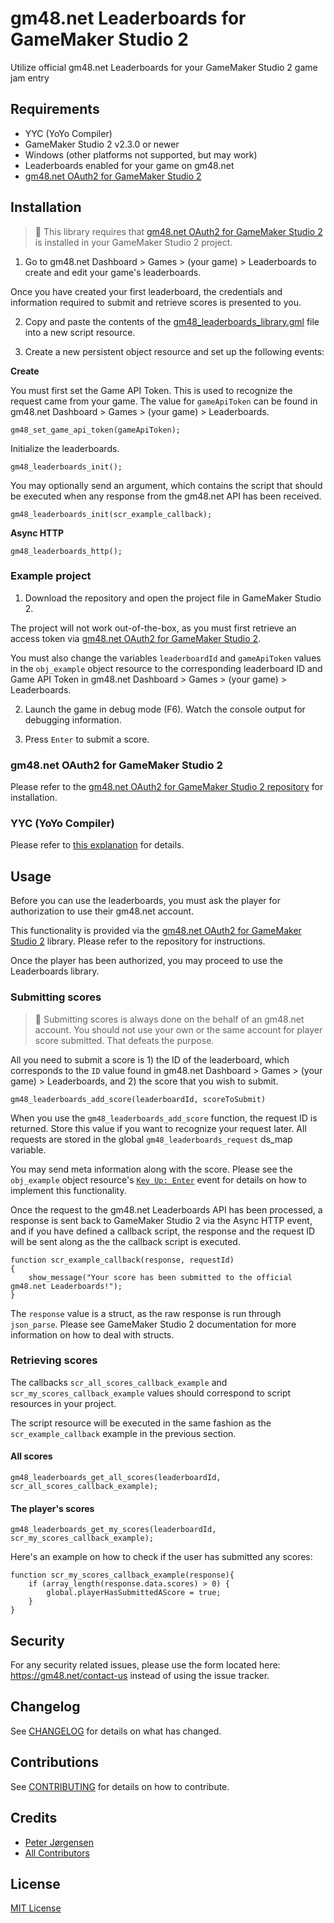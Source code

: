 # gm48.net Leaderboards for GameMaker Studio 2

Utilize official gm48.net Leaderboards for your GameMaker Studio 2 game jam entry

## Requirements

* YYC (YoYo Compiler)
* GameMaker Studio 2 v2.3.0 or newer
* Windows (other platforms not supported, but may work)
* Leaderboards enabled for your game on gm48.net
* [gm48.net OAuth2 for GameMaker Studio 2](https://github.com/tehwave/gm48.net-oauth2-gms2)

## Installation

> 🚨 This library requires that [gm48.net OAuth2 for GameMaker Studio 2](https://github.com/tehwave/gm48.net-oauth2-gms2) is installed in your GameMaker Studio 2 project.

1) Go to gm48.net Dashboard > Games > (your game) > Leaderboards to create and edit your game's leaderboards.

Once you have created your first leaderboard, the credentials and information required to submit and retrieve scores is presented to you.

2) Copy and paste the contents of the [gm48_leaderboards_library.gml](scripts/gm48_leaderboards_library/gm48_leaderboards_library.gml) file into a new script resource.

3) Create a new persistent object resource and set up the following events:

**Create**

You must first set the Game API Token. This is used to recognize the request came from your game. The value for `gameApiToken` can be found in gm48.net Dashboard > Games > (your game) > Leaderboards.

```gml
gm48_set_game_api_token(gameApiToken);
```

Initialize the leaderboards.

```gml
gm48_leaderboards_init();
```

You may optionally send an argument, which contains the script that should be executed when any response from the gm48.net API has been received.

```gml
gm48_leaderboards_init(scr_example_callback);
```

**Async HTTP**

```gml
gm48_leaderboards_http();
```

### Example project

1) Download the repository and open the project file in GameMaker Studio 2.

The project will not work out-of-the-box, as you must first retrieve an access token via [gm48.net OAuth2 for GameMaker Studio 2](https://github.com/tehwave/gm48.net-oauth2-gms2).

You must also change the variables `leaderboardId` and `gameApiToken` values in the `obj_example` object resource to the corresponding leaderboard ID and Game API Token in gm48.net Dashboard > Games > (your game) > Leaderboards.

2) Launch the game in debug mode (F6). Watch the console output for debugging information.

3) Press `Enter` to submit a score.

### gm48.net OAuth2 for GameMaker Studio 2

Please refer to the [gm48.net OAuth2 for GameMaker Studio 2 repository](https://github.com/tehwave/gm48.net-oauth2-gms2) for installation.

### YYC (YoYo Compiler)

Please refer to [this explanation](https://github.com/tehwave/gm48.net-oauth2-gms2#why-is-yyc-yoyo-compiler-required) for details.

## Usage

Before you can use the leaderboards, you must ask the player for authorization to use their gm48.net account.

This functionality is provided via the [gm48.net OAuth2 for GameMaker Studio 2](https://github.com/tehwave/gm48.net-oauth2-gms2) library. Please refer to the repository for instructions.

Once the player has been authorized, you may proceed to use the Leaderboards library.

### Submitting scores

> 🚨 Submitting scores is always done on the behalf of an gm48.net account. You should not use your own or the same account for player score submitted. That defeats the purpose.

All you need to submit a score is 1) the ID of the leaderboard, which corresponds to the `ID` value found in gm48.net Dashboard > Games > (your game) > Leaderboards, and 2) the score that you wish to submit.

```gml
gm48_leaderboards_add_score(leaderboardId, scoreToSubmit)
```

When you use the `gm48_leaderboards_add_score` function, the request ID is returned. Store this value if you want to recognize your request later. All requests are stored in the global `gm48_leaderboards_request` ds_map variable.

You may send meta information along with the score. Please see the `obj_example` object resource's [`Key Up: Enter`](objects/obj_example/KeyRelease_13.gml) event for details on how to implement this functionality.

Once the request to the gm48.net Leaderboards API has been processed, a response is sent back to GameMaker Studio 2 via the Async HTTP event, and if you have defined a callback script, the response and the request ID will be sent along as the the callback script is executed.

```gml
function scr_example_callback(response, requestId)
{
    show_message("Your score has been submitted to the official gm48.net Leaderboards!");
}
```

The `response` value is a struct, as the raw response is run through `json_parse`. Please see GameMaker Studio 2 documentation for more information on how to deal with structs.

### Retrieving scores

The callbacks `scr_all_scores_callback_example` and `scr_my_scores_callback_example` values should correspond to script resources in your project.

The script resource will be executed in the same fashion as the `scr_example_callback` example in the previous section.

#### All scores

```gml
gm48_leaderboards_get_all_scores(leaderboardId, scr_all_scores_callback_example);
```

#### The player's scores

```gml
gm48_leaderboards_get_my_scores(leaderboardId, scr_my_scores_callback_example);
```

Here's an example on how to check if the user has submitted any scores:

```gml
function scr_my_scores_callback_example(response){
    if (array_length(response.data.scores) > 0) {
        global.playerHasSubmittedAScore = true;
    }
}
```

## Security

For any security related issues, please use the form located here: https://gm48.net/contact-us instead of using the issue tracker.

## Changelog

See [CHANGELOG](CHANGELOG.md) for details on what has changed.

## Contributions

See [CONTRIBUTING](CONTRIBUTING.md) for details on how to contribute.

## Credits

- [Peter Jørgensen](https://github.com/tehwave)
- [All Contributors](../../contributors)

## License

[MIT License](LICENSE)
